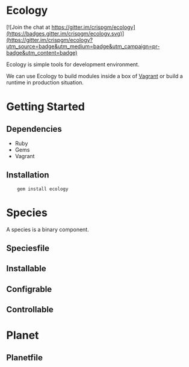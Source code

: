# Ecology

[![Join the chat at https://gitter.im/crispgm/ecology](https://badges.gitter.im/crispgm/ecology.svg)](https://gitter.im/crispgm/ecology?utm_source=badge&utm_medium=badge&utm_campaign=pr-badge&utm_content=badge)

Ecology is simple tools for development environment.

We can use Ecology to build modules inside a box of [Vagrant](https://www.vagrantup.com/) or build a runtime in production situation.

# Getting Started

## Dependencies

* Ruby
* Gems
* Vagrant

## Installation

```shell
    gem install ecology
```

# Species

A species is a binary component.

## Speciesfile

## Installable
## Configrable
## Controllable


# Planet

## Planetfile
